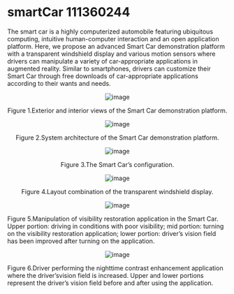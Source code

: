 # smartCar 111360244
The smart car is a highly computerized automobile featuring ubiquitous computing, intuitive human-computer interaction and an open application platform. Here, we propose an advanced Smart Car demonstration platform with a transparent windshield display and various motion sensors where drivers can manipulate a variety of car-appropriate applications in augmented reality. Similar to smartphones, drivers can customize their Smart Car through free downloads of car-appropriate applications according to their wants and needs. 



<div align="center">

![image](https://github.com/smartCarLab/smartCar/blob/master/image/image1.png?)

Figure 1.Exterior and interior views of the Smart Car demonstration platform.


![image](https://github.com/smartCarLab/smartCar/blob/master/image/image2.png?)

Figure 2.System architecture of the Smart Car demonstration platform.


![image](https://github.com/smartCarLab/smartCar/blob/master/image/image3.png?>)

Figure 3.The Smart Car’s configuration.


![image](https://github.com/smartCarLab/smartCar/blob/master/image/image4.png?)

Figure 4.Layout combination of the transparent windshield display.


![image](https://github.com/smartCarLab/smartCar/blob/master/image/image5.png?raw=true)

</div>


Figure 5.Manipulation of visibility restoration application in the Smart Car. Upper portion:
driving in conditions with poor visibility; mid portion: turning on the visibility restoration application;
lower portion: driver’s vision field has been improved after turning on the application.

<div align="center">

![image](https://github.com/smartCarLab/smartCar/blob/master/image/image6.png?raw=true)

</div>


Figure 6.Driver performing the nighttime contrast enhancement application where the
driver’svision field is increased. Upper and lower portions represent the driver’s vision field
before and after using the application.

